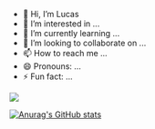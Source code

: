 - 👋 Hi, I’m Lucas
- 👀 I’m interested in ...
- 🌱 I’m currently learning ...
- 💞️ I’m looking to collaborate on ...
- 📫 How to reach me ...
- 😄 Pronouns: ...
- ⚡ Fun fact: ...

<!---
LeoMusa14/LeoMusa14 is a ✨ special ✨ repository because its `README.md` (this file) appears on your GitHub profile.
You can click the Preview link to take a look at your changes.
--->
<img src="{https://img.shields.io/badge/Rust-000000?style=for-the-badge&logo=rust&logoColor=white}" />



[![Anurag's GitHub stats](https://github-readme-stats.vercel.app/api?username=LeoMusa14&show_icons=true&theme=dark)](https://github.com/anuraghazra/github-readme-stats)
